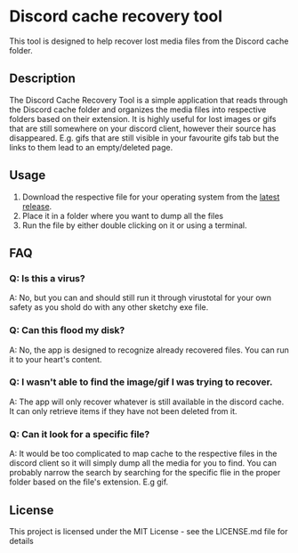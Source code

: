 # Discord cache recovery tool

This tool is designed to help recover lost media files from the Discord cache folder.

## Description

The Discord Cache Recovery Tool is a simple application that reads through the Discord cache folder and organizes the media files into respective folders based on their extension. It is highly useful for lost images or gifs that are still somewhere on your discord client, however their source has disappeared. E.g.
gifs that are still visible in your favourite gifs tab but the links to them lead to an empty/deleted page.

## Usage

1. Download the respective file for your operating system from the [latest release](https://github.com/Azmekk/discord-cache-recovery-tool/releases/latest). 
2. Place it in a folder where you want to dump all the files
3. Run the file by either double clicking on it or using a terminal.

## FAQ

### Q: Is this a virus?
A: No, but you can and should still run it through virustotal for your own safety as you shold do with any other sketchy exe file.

### Q: Can this flood my disk?
A: No, the app is designed to recognize already recovered files. You can run it to your heart's content.

### Q: I wasn't able to find the image/gif I was trying to recover.
A: The app will only recover whatever is still available in the discord cache. It can only retrieve items if they have not been deleted from it.

### Q: Can it look for a specific file?
A: It would be too complicated to map cache to the respective files in the discord client so it will simply dump all the media for you to find. You can probably narrow the search by searching for the specific flie in the proper folder based on the file's extension. E.g gif.

## License

This project is licensed under the MIT License - see the LICENSE.md file for details

